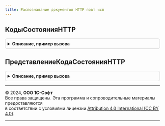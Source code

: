 ```yaml
---
title: Распознавание документов HTTP повт исп
---
```



## КодыСостоянияHTTP
<details style="margin: 1em 0; padding: 0.5em; border: 1px solid #ccc; border-radius: 6px;">

<summary style="font-weight: bold; cursor: pointer;">Описание, пример вызова</summary>

```bsl

Функция КодыСостоянияHTTP() Экспорт
```

Пример вызова
```bsl
Результат = РаспознаваниеДокументовHTTPПовтИсп.КодыСостоянияHTTP() 
```
</details>

## ПредставлениеКодаСостоянияHTTP
<details style="margin: 1em 0; padding: 0.5em; border: 1px solid #ccc; border-radius: 6px;">

<summary style="font-weight: bold; cursor: pointer;">Описание, пример вызова</summary>

```bsl

Функция ПредставлениеКодаСостоянияHTTP(КодСостояния) Экспорт
```

Пример вызова
```bsl
Результат = РаспознаваниеДокументовHTTPПовтИсп.ПредставлениеКодаСостоянияHTTP(КодСостояния) 
```
</details>

---

© 2024, **ООО 1С-Софт**  
Все права защищены. Эта программа и сопроводительные материалы предоставляются  
в соответствии с условиями лицензии [Attribution 4.0 International (CC BY 4.0)](https://creativecommons.org/licenses/by/4.0/legalcode).

---
